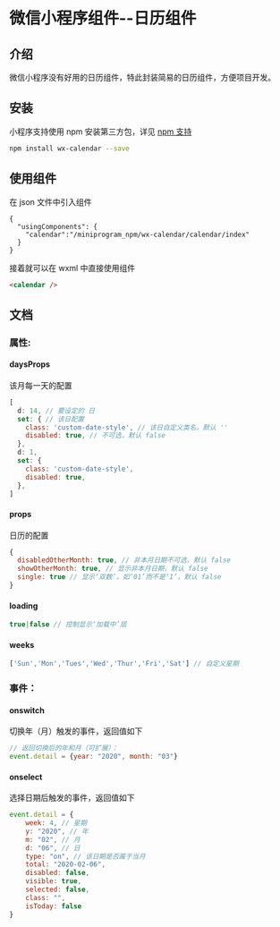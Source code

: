 # 微信小程序组件--日历组件

## 介绍

微信小程序没有好用的日历组件，特此封装简易的日历组件，方便项目开发。

## 安装

小程序支持使用 npm 安装第三方包，详见 [npm 支持](https://developers.weixin.qq.com/miniprogram/dev/devtools/npm.html?search-key=npm)

```bash
npm install wx-calendar --save
```

## 使用组件

在 json 文件中引入组件

```
{
  "usingComponents": {
    "calendar":"/miniprogram_npm/wx-calendar/calendar/index"
  }
}
```

接着就可以在 wxml 中直接使用组件

```html
<calendar />
```

## 文档

### 属性:

#### daysProps

该月每一天的配置

```js
[
  d: 14, // 要设定的 日
  set: { // 该日配置
    class: 'custom-date-style', // 该日自定义类名，默认 ''
    disabled: true, // 不可选，默认 false
  },
  d: 1,
  set: {
    class: 'custom-date-style',
    disabled: true,
  },
]
```

#### props

日历的配置

```js
{
  disabledOtherMonth: true, // 非本月日期不可选，默认 false
  showOtherMonth: true, // 显示非本月日期，默认 false
  single: true // 显示‘双数’，如‘01’而不是‘1’，默认 false
}
```

#### loading

```js
true|false // 控制显示‘加载中’层
```

#### weeks

```js
['Sun','Mon','Tues','Wed','Thur','Fri','Sat'] // 自定义星期
```

### 事件：

#### onswitch

切换年（月）触发的事件，返回值如下

```js
// 返回切换后的年和月（可扩展）：
event.detail = {year: "2020", month: "03"}
```

#### onselect

选择日期后触发的事件，返回值如下

```js
event.detail = {
    week: 4, // 星期
    y: "2020", // 年
    m: "02", // 月
    d: "06", // 日
    type: "on", // 该日期是否属于当月
    total: "2020-02-06",
    disabled: false,
    visible: true,
    selected: false,
    class: "",
    isToday: false
}
```




